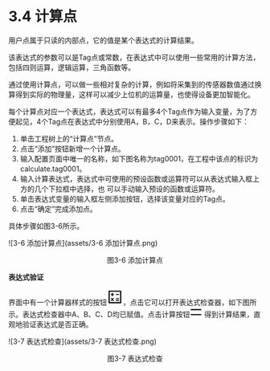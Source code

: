 # 3.4 计算点

用户点属于只读的内部点，它的值是某个表达式的计算结果。

该表达式的参数可以是Tag点或常数，在表达式中可以使用一些常用的计算方法，包括四则运算，逻辑运算，三角函数等。 

通过使用计算点，可以做一些相对复杂的计算，例如将采集到的传感器数值通过换算得到实际的物理量，这样可以减少上位机的运算量，也使得设备更加智能化。 

每个计算点对应一个表达式，表达式可以有最多4个Tag点作为输入变量，为了方便起见，4个Tag点在表达式中分别使用A，B，C，D来表示。操作步骤如下： 

1. 单击工程树上的“计算点”节点。 
2. 点击“添加”按钮新增一个计算点。 
3. 输入配置页面中唯一的名称，如下图名称为tag0001，在工程中该点的标识为calculate.tag0001。
4. 输入计算表达式，表达式中可使用的预设函数或运算符可以从表达式输入框上方的几个下拉框中选择，也 可以手动输入预设的函数或运算符。 
5. 单击表达式变量的输入框左侧添加按钮，选择该变量对应的Tag点。 
6. 点击“确定”完成添加点。 

具体步骤如图3-6所示。

![3-6 添加计算点](assets/3-6 添加计算点.png)

<center>图3-6 添加计算点</center>



**表达式验证**

界面中有一个计算器样式的按钮![calculator](assets/calculator.png)，点击它可以打开表达式检查器，如下图所示。表达式检查器中A、B、C、D均已赋值。点击计算按钮![dengyu](assets/dengyu.png) 得到计算结果，直观地验证表达式是否正确。

![3-7 表达式检查](assets/3-7 表达式检查.png)

<center>图3-7 表达式检查</center>


